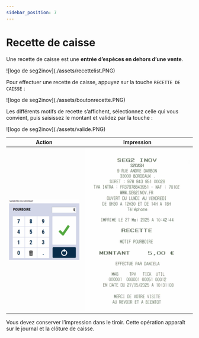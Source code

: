 ```yaml
---
sidebar_position: 7
---
```


# Recette de caisse

Une recette de caisse est une **entrée d’espèces en dehors d’une vente**.


<div className="contenaireImg">
    ![logo de seg2inov](./assets/recettelist.PNG)
</div>


Pour effectuer une recette de caisse, appuyez sur
la touche ```RECETTE DE CAISSE``` :



<div className="contenaireImg">
    ![logo de seg2inov](./assets/boutonrecette.PNG)
</div>

Les différents motifs de recette s’affichent,
sélectionnez celle qui vous convient, puis
saisissez le montant et validez par la touche : 



<div className="contenaireImg">
    ![logo de seg2inov](./assets/valide.PNG)
</div>

| Action       | Impression |
|--------------|--------|
| ![logo de seg2inov](./assets/saisieprixoumontant.PNG)| ![logo de seg2inov](./assets/ticketrecete.PNG) |



Vous devez conserver l’impression dans le tiroir. Cette opération apparaît sur le journal et la clôture de caisse.
